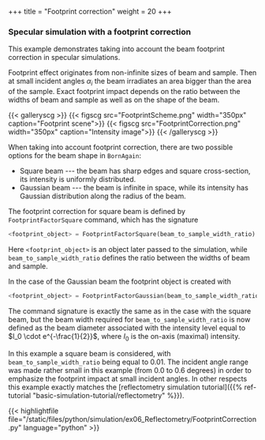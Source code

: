 +++
title = "Footprint correction"
weight = 20
+++

### Specular simulation with a footprint correction

This example demonstrates taking into account the beam footprint correction
in specular simulations.

Footprint effect originates from non-infinite sizes of beam and sample. Then at
small incident angles $\alpha_i$ the beam irradiates an area bigger than the
area of the sample. Exact footprint impact depends on the ratio between the widths of beam and sample
as well as on the shape of the beam.

{{< galleryscg >}}
  {{< figscg src="FootprintScheme.png" width="350px" caption="Footprint scene">}}
{{< figscg src="FootprintCorrection.png" width="350px" caption="Intensity image">}}
{{< /galleryscg >}}

When taking into account footprint correction, there are two possible options for the
beam shape in `BornAgain`:

* Square beam --- the beam has sharp edges and square cross-section,
                  its intensity is uniformly distributed.
* Gaussian beam --- the beam is infinite in space, while its intensity has Gaussian
                    distribution along the radius of the beam.

The footprint correction for square beam is defined by
`FootprintFactorSquare` command, which has the signature

```python
<footprint_object> = FootprintFactorSquare(beam_to_sample_width_ratio)
```

Here `<footprint_object>` is an object later passed to the simulation, while `beam_to_sample_width_ratio`
defines the ratio between the widths of beam and sample.

In the case of the Gaussian beam the footprint object is created with

```python
<footprint_object> = FootprintFactorGaussian(beam_to_sample_width_ratio)
```

The command signature is exactly the same as in the case with the square beam,
but the beam width required for `beam_to_sample_width_ratio`
is now defined as the beam diameter associated with the intensity level equal to $I_0 \cdot e^{-\frac{1}{2}}$,
where $I_0$ is the on-axis (maximal) intensity.

In this example a square beam is considered, with `beam_to_sample_width_ratio` being equal to $0.01$.
The incident angle range was made rather small in this example
(from $0.0$ to $0.6$ degrees) in order to emphasize
the footprint impact at small incident angles.
In other respects this example exactly matches the
[reflectometry simulation tutorial]({{% ref-tutorial "basic-simulation-tutorial/reflectometry" %}}).

{{< highlightfile file="/static/files/python/simulation/ex06_Reflectometry/FootprintCorrection.py"  language="python" >}}
